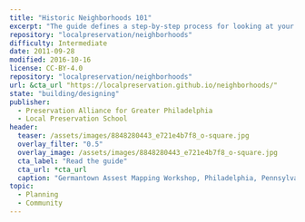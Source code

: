 ```yaml
---
title: "Historic Neighborhoods 101"
excerpt: "The guide defines a step-by-step process for looking at your neighborhood by completing a series of exercises, each of which are described and then illustrated with an actual neighborhood example."
repository: "localpreservation/neighborhoods"
difficulty: Intermediate
date: 2011-09-28
modified: 2016-10-16
license: CC-BY-4.0
repository: "localpreservation/neighborhoods"
url: &cta_url "https://localpreservation.github.io/neighborhoods/"
state: "building/designing"
publisher:
  - Preservation Alliance for Greater Philadelphia
  - Local Preservation School
header:
  teaser: /assets/images/8848280443_e721e4b7f8_o-square.jpg
  overlay_filter: "0.5"
  overlay_image: /assets/images/8848280443_e721e4b7f8_o-square.jpg
  cta_label: "Read the guide"
  cta_url: *cta_url
  caption: "Germantown Assest Mapping Workshop, Philadelphia, Pennsylvania, 41420. Courtesy [Jeremy Beaudry/Flickr](https://www.flickr.com/photos/jbeau/8848280443/) ([CC-BY-NC-SA-2.0](https://creativecommons.org/licenses/by-nc-sa/2.0/))"
topic:
  - Planning
  - Community
---
```

